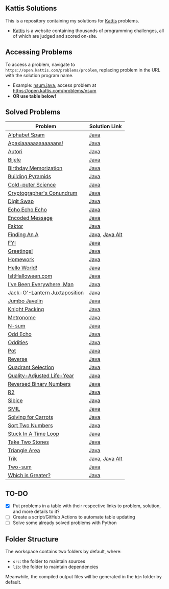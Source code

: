 ## Kattis Solutions

This is a repository containing my solutions for [Kattis](https://open.kattis.com) problems.
- [Kattis](https://open.kattis.com) is a website containing thousands of programming challenges, all of which are judged and scored on-site.

## Accessing Problems
To access a problem, navigate to `https://open.kattis.com/problems/problem`, replacing problem in the URL with the solution program name.

- Example: [nsum.java](https://github.com/Izzy129/kattis-solutions/blob/master/src/nsum.java), access problem at https://open.kattis.com/problems/nsum
- **OR use table below!**

## Solved Problems
| Problem | Solution Link |
| - | - |
| [Alphabet Spam](https://open.kattis.com/problems/alphabetspam) | [Java](https://github.com/Izzy129/kattis-solutions/blob/master/src/alphabetspam.java) |
| [Apaxiaaaaaaaaaaaans!](https://open.kattis.com/problems/apaxiaaans) | [Java](https://github.com/Izzy129/kattis-solutions/blob/master/src/apaxiaaans.java) |
| [Autori](https://open.kattis.com/problems/autori) | [Java](https://github.com/Izzy129/kattis-solutions/blob/master/src/autori.java) |
| [Bijele](https://open.kattis.com/problems/bijele) | [Java](https://github.com/Izzy129/kattis-solutions/blob/master/src/bijele.java) |
| [Birthday Memorization](https://open.kattis.com/problems/fodelsedagsmemorisering) | [Java](https://github.com/Izzy129/kattis-solutions/blob/master/src/fodelsedagsmemorisering.java) |
| [Building Pyramids](https://open.kattis.com/problems/pyramids) | [Java](https://github.com/Izzy129/kattis-solutions/blob/master/src/pyramids.java) |
| [Cold-puter Science](https://open.kattis.com/problems/cold) | [Java](https://github.com/Izzy129/kattis-solutions/blob/master/src/cold.java) |
| [Cryptographer's Conundrum](https://open.kattis.com/problems/conundrum) | [Java](https://github.com/Izzy129/kattis-solutions/blob/master/src/conundrum.java) |
| [Digit Swap](https://open.kattis.com/problems/digitswap) | [Java](https://github.com/Izzy129/kattis-solutions/blob/master/src/digitswap.java) |
| [Echo Echo Echo](https://open.kattis.com/problems/echoechoecho) | [Java](https://github.com/Izzy129/kattis-solutions/blob/master/src/echoechoecho.java) |
| [Encoded Message](https://open.kattis.com/problems/encodedmessage) | [Java](https://github.com/Izzy129/kattis-solutions/blob/master/src/encodedmessage.java) |
| [Faktor](https://open.kattis.com/problems/faktor) | [Java](https://github.com/Izzy129/kattis-solutions/blob/master/src/faktor.java) |T
| [Finding An A](https://open.kattis.com/problems/findingana) | [Java](https://github.com/Izzy129/kattis-solutions/blob/master/src/findingana.java), [Java Alt](https://github.com/Izzy129/kattis-solutions/blob/master/src/findinganaALT.java) |
| [FYI](https://open.kattis.com/problems/fyi) | [Java](https://github.com/Izzy129/kattis-solutions/blob/master/src/fyi.java) |
| [Greetings!](https://open.kattis.com/problems/greetings2) | [Java](https://github.com/Izzy129/kattis-solutions/blob/master/src/greetings2.java) |
| [Homework](https://open.kattis.com/problems/heimavinna) | [Java](https://github.com/Izzy129/kattis-solutions/blob/master/src/heimavinna.java) |
| [Hello World!](https://open.kattis.com/problems/hello) | [Java](https://github.com/Izzy129/kattis-solutions/blob/master/src/hello.java) |
| [IsItHalloween.com](https://open.kattis.com/problems/isithalloween) | [Java](https://github.com/Izzy129/kattis-solutions/blob/master/src/isithalloween.java) |
| [I've Been Everywhere, Man](https://open.kattis.com/problems/everywhere) | [Java](https://github.com/Izzy129/kattis-solutions/blob/master/src/everywhere.java) |
| [Jack-O'-Lantern Juxtaposition](https://open.kattis.com/problems/jackolanternjuxtaposition) | [Java](https://github.com/Izzy129/kattis-solutions/blob/master/src/jackolanternjuxtaposition.java) |
| [Jumbo Javelin](https://open.kattis.com/problems/jumbojavelin) | [Java](https://github.com/Izzy129/kattis-solutions/blob/master/src/jumbojavelin.java) |
| [Knight Packing](https://open.kattis.com/problems/knightpacking) | [Java](https://github.com/Izzy129/kattis-solutions/blob/master/src/knightpacking.java) |
| [Metronome](https://open.kattis.com/problems/metronome) | [Java](https://github.com/Izzy129/kattis-solutions/blob/master/src/metronome.java) |
| [N-sum](https://open.kattis.com/problems/nsum) | [Java](https://github.com/Izzy129/kattis-solutions/blob/master/src/nsum.java) |
| [Odd Echo](https://open.kattis.com/problems/oddecho) | [Java](https://github.com/Izzy129/kattis-solutions/blob/master/src/oddecho.java) |
| [Oddities](https://open.kattis.com/problems/oddities) | [Java](https://github.com/Izzy129/kattis-solutions/blob/master/src/oddities.java) |
| [Pot](https://open.kattis.com/problems/pot) | [Java](https://github.com/Izzy129/kattis-solutions/blob/master/src/pot.java) |
| [Reverse](https://open.kattis.com/problems/ofugsnuid) | [Java](https://github.com/Izzy129/kattis-solutions/blob/master/src/ofugsnuid.java) |
| [Quadrant Selection](https://open.kattis.com/problems/quadrant) | [Java](https://github.com/Izzy129/kattis-solutions/blob/master/src/quadrant.java) |
| [Quality-Adjusted Life-Year](https://open.kattis.com/problems/qaly) | [Java](https://github.com/Izzy129/kattis-solutions/blob/master/src/qaly.java) |
| [Reversed Binary Numbers](https://open.kattis.com/problems/reversebinary) | [Java](https://github.com/Izzy129/kattis-solutions/blob/master/src/reversebinary.java) |
| [R2](https://open.kattis.com/problems/r2) | [Java](https://github.com/Izzy129/kattis-solutions/blob/master/src/r2.java) |
| [Sibice](https://open.kattis.com/problems/sibice) | [Java](https://github.com/Izzy129/kattis-solutions/blob/master/src/sibice.java) |
| [SMIL](https://open.kattis.com/problems/smil) | [Java](https://github.com/Izzy129/kattis-solutions/blob/master/src/smil.java) |
| [Solving for Carrots](https://open.kattis.com/problems/carrots) | [Java](https://github.com/Izzy129/kattis-solutions/blob/master/src/carrots.java) |
| [Sort Two Numbers](https://open.kattis.com/problems/sorttwonumbers) | [Java](https://github.com/Izzy129/kattis-solutions/blob/master/src/sorttwonumbers.java) | 
| [Stuck In A Time Loop](https://open.kattis.com/problems/timeloop) | [Java](https://github.com/Izzy129/kattis-solutions/blob/master/src/timeloop.java) |
| [Take Two Stones](https://open.kattis.com/problems/twostones) | [Java](https://github.com/Izzy129/kattis-solutions/blob/master/src/twostones.java) |
| [Triangle Area](https://open.kattis.com/problems/triarea) | [Java](https://github.com/Izzy129/kattis-solutions/blob/master/src/triarea.java) |
| [Trik](https://open.kattis.com/problems/trik) | [Java](https://github.com/Izzy129/kattis-solutions/blob/master/src/trik.java), [Java Alt](https://github.com/Izzy129/kattis-solutions/blob/master/src/trikAlt.java) |
| [Two-sum](https://open.kattis.com/problems/twosum) | [Java](https://github.com/Izzy129/kattis-solutions/blob/master/src/twosum.java) |
| [Which is Greater?](https://open.kattis.com/problems/whichisgreater) | [Java](https://github.com/Izzy129/kattis-solutions/blob/master/src/whichisgreater.java) |
## TO-DO
- [x] Put problems in a table with their respective links to problem, solution, and more details to it?
- [ ] Create a script/GitHub Actions to automate table updating
- [ ] Solve some already solved problems with Python

## Folder Structure

The workspace contains two folders by default, where:

- `src`: the folder to maintain sources
- `lib`: the folder to maintain dependencies

Meanwhile, the compiled output files will be generated in the `bin` folder by default.


